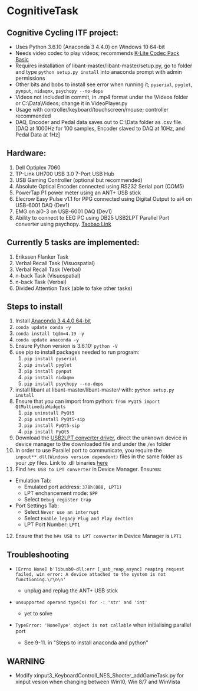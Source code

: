 # CognitiveTask

## Cognitive Cycling ITF project:

* Uses Python 3.6.10 (Anaconda 3 4.4.0) on Windows 10 64-bit
* Needs video codec to play videos; recommends [K-Lite Codec Pack Basic](https://codecguide.com/download_k-lite_codec_pack_basic.htm)
* Requires installation of libant-master/libant-master/setup.py, go to folder and type `python setup.py install` into anaconda prompt with admin permissions
* Other bits and bobs to install see error when running it; `pyserial`, `pyglet`, `pynput`, `nidaqmx`, `psychopy --no-deps`
* Videos not included in commit, in .mp4 format under the \Videos folder or C:\Data\Videos; change it in VideoPlayer.py
* Usage with controller/keyboard/touchscreen/mouse; controller recommended
* DAQ, Encoder and Pedal data saves out to C:\Data folder as .csv file.[DAQ at 1000Hz for 100 samples, Encoder slaved to DAQ at 10Hz, and Pedal Data at 1Hz]

## Hardware:

1. Dell Optiplex 7060
2. TP-Link UH700 USB 3.0 7-Port USB Hub
3. USB Gaming Controller (optional but recommended)
4. Absolute Optical Encoder connected using RS232 Serial port (COM5)
5. PowerTap P1 power meter using an ANT+ USB stick
6. Elecrow Easy Pulse v1.1 for PPG connected using Digital Output to ai4 on USB-6001 DAQ (Dev1)
7. EMG on ai0-3 on USB-6001 DAQ (Dev1)
8. Ability to connect to EEG PC using DB25 USB2LPT Parallel Port converter using psychopy. [Taobao Link](https://item.taobao.com/item.htm?spm=a1z09.2.0.0.595a2e8d7JkFOT&id=19835544254&_u=e2n4hf9r63a1)

## Currently 5 tasks are implemented:

1. Erikssen Flanker Task
2. Verbal Recall Task (Visuospatial)
3. Verbal Recall Task (Verbal)
4. n-back Task (Visuospatial)
5. n-back Task (Verbal)
6. Divided Attention Task (able to fake other tasks)

## Steps to install

1. Install [Anaconda 3 4.4.0 64-bit](https://repo.anaconda.com/archive/Anaconda3-4.4.0-Windows-x86_64.exe)
2. `conda update conda -y`
3. `conda install tqdm=4.19 -y`
4. `conda update anaconda -y`
5. Ensure Python version is 3.6.10: `python -V`
6. use pip to install packages needed to run program: 
    1. `pip install pyserial`
    2. `pip install pyglet`
    3. `pip install pynput`
    4. `pip install nidaqmx`
    5. `pip install psychopy --no-deps`
7. install libant at libant-master/libant-master/ with: `python setup.py install`
8. Ensure that you can import from python: `from PyQt5 import QtMultimediaWidgets`
    1. `pip uninstall PyQt5`
    2. `pip uninstall PyQt5-sip`
    3. `pip install PyQt5-sip`
    4. `pip install PyQt5`
9. Download the [USB2LPT converter driver](https://www-user.tu-chemnitz.de/~heha/basteln/PC/USB2LPT/index.en.htm), direct the unknown device in device manager to the downloaded file and under the `/en` folder
10. In order to use Parallel port to communicate, you require the `inpout**.dll(Windows version dependent)` files in the same folder as your .py files. Link to .dll binaries [here](http://www.highrez.co.uk/downloads/inpout32/)
11. Find `h#s USB to LPT converter` in Device Manager. Ensures:
* Emulation Tab:
    * Emulated port address: `378h(888, LPT1)`
    * LPT enchancement mode: `SPP`
    * Select `Debug register trap`
* Port Settings Tab:
    * Select `Never use an interrupt`
    * Select `Enable legacy Plug and Play dection`
    * LPT Port Number: `LPT1`
12. Ensure that the `h#s USB to LPT converter` in Device Manager is `LPT1`

## Troubleshooting
* ```[Errno None] b'libusb0-dll:err [_usb_reap_async] reaping request failed, win error: A device attached to the system is not functioning.\r\n\n' ```
    * unplug and replug the ANT+ USB stick

* ```unsupported operand type(s) for -: 'str' and 'int'```
    * yet to solve

* ```TypeError: 'NoneType' object is not callable``` when initialising parallel port
    * See 9-11. in "Steps to install anaconda and python"

## WARNING

* Modify xinput3_KeyboardControll_NES_Shooter_addGameTask.py for xinput vesion when changing between Win10, Win 8/7 and WinVista

